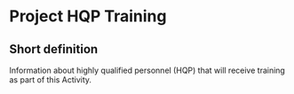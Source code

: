 # Project HQP Training
## Short definition
Information about highly qualified personnel (HQP) that will receive training as part of this Activity.
